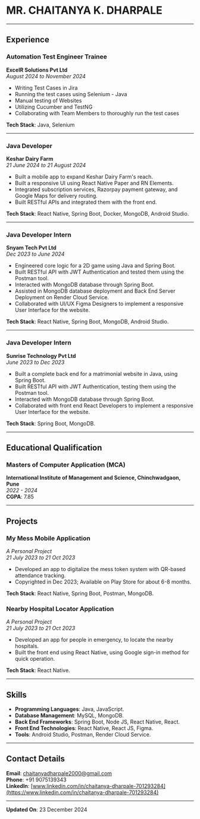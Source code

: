 # MR. CHAITANYA K. DHARPALE

---

## Experience

### **Automation Test Engineer Trainee**  
**ExcelR Solutions Pvt Ltd**  
*August 2024 to November 2024*
- Writing Test Cases in Jira
- Running the test cases using Selenium - Java
- Manual testing of Websites
- Utilizing Cucumber and TestNG
- Collaborating with Team Members to thoroughly run the test cases

**Tech Stack**: Java, Selenium

---

### **Java Developer**  
**Keshar Dairy Farm**  
*21 June 2024 to 21 August 2024*
- Built a mobile app to expand Keshar Dairy Farm's reach.
- Built a responsive UI using React Native Paper and RN Elements.
- Integrated subscription services, Razorpay payment gateway, and Google Maps for delivery routing.
- Built RESTful APIs and integrated them with the front end.

**Tech Stack**: React Native, Spring Boot, Docker, MongoDB, Android Studio.

---

### **Java Developer Intern**  
**Snyam Tech Pvt Ltd**  
*Dec 2023 to June 2024*
- Engineered core logic for a 2D game using Java and Spring Boot.
- Built RESTful API with JWT Authentication and tested them using the Postman tool.
- Interacted with MongoDB database through Spring Boot.
- Assisted in MongoDB database deployment and Back End Server Deployment on Render Cloud Service.
- Collaborated with UI/UX Figma Designers to implement a responsive User Interface for the website.

**Tech Stack**: React Native, Spring Boot, MongoDB, Android Studio.

---

### **Java Developer Intern**  
**Sunrise Technology Pvt Ltd**  
*June 2023 to Dec 2023*
- Built a complete back end for a matrimonial website in Java, using Spring Boot.
- Built RESTful API with JWT Authentication, testing them using the Postman tool.
- Interacted with MongoDB database through Spring Boot.
- Collaborated with front end React Developers to implement a responsive User Interface for the website.

**Tech Stack**: Spring Boot, MongoDB.

---

## Educational Qualification

### **Masters of Computer Application (MCA)**  
**International Institute of Management and Science, Chinchwadgaon, Pune**  
*2022 - 2024*  
**CGPA**: 7.85

---

## Projects

### **My Mess Mobile Application**  
*A Personal Project*  
*21 July 2023 to 21 Oct 2023*
- Developed an app to digitalize the mess token system with QR-based attendance tracking.
- Copyrighted in Dec 2023; Available on Play Store for about 6-8 months.

**Tech Stack**: React Native, Spring Boot, Postman, MongoDB.

### **Nearby Hospital Locator Application**  
*A Personal Project*  
*21 July 2023 to 21 Oct 2023*
- Developed an app for people in emergency, to locate the nearby hospitals.
- Built the front end using React Native, using Google sign-in method for quick operation.

**Tech Stack**: React Native.

---

## Skills
- **Programming Languages**: Java, JavaScript.
- **Database Management**: MySQL, MongoDB.
- **Back End Frameworks**: Spring Boot, Node JS, React Native, React.
- **Front End Technologies**: React Native, React JS, Figma.
- **Tools**: Android Studio, Postman, Render Cloud Service.

---

## Contact Details
**Email**: [chaitanyadharpale2000@gmail.com](mailto:chaitanyadharpale2000@gmail.com)  
**Phone**: +91 9075139343  
**LinkedIn**: [www.linkedin.com/in/chaitanya-dharpale-701293284](https://www.linkedin.com/in/chaitanya-dharpale-701293284)

---

**Updated On**: 23 December 2024
